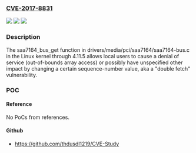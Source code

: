 ### [CVE-2017-8831](https://cve.mitre.org/cgi-bin/cvename.cgi?name=CVE-2017-8831)
![](https://img.shields.io/static/v1?label=Product&message=n%2Fa&color=blue)
![](https://img.shields.io/static/v1?label=Version&message=n%2Fa&color=blue)
![](https://img.shields.io/static/v1?label=Vulnerability&message=n%2Fa&color=brighgreen)

### Description

The saa7164_bus_get function in drivers/media/pci/saa7164/saa7164-bus.c in the Linux kernel through 4.11.5 allows local users to cause a denial of service (out-of-bounds array access) or possibly have unspecified other impact by changing a certain sequence-number value, aka a "double fetch" vulnerability.

### POC

#### Reference
No PoCs from references.

#### Github
- https://github.com/thdusdl1219/CVE-Study

